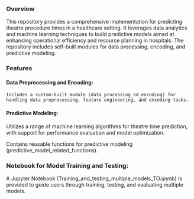 ### Overview
This repository provides a comprehensive implementation for predicting theatre procedure times in a healthcare setting. It leverages data analytics and machine learning techniques to build predictive models aimed at enhancing operational efficiency and resource planning in hospitals. The repository includes self-built modules for data processing, encoding, and predictive modeling.

### Features

  #### Data Preprocessing and Encoding:
  
    Includes a custom-built module (data_processing_nd_encoding) for handling data preprocessing, feature engineering, and encoding tasks.

  #### Predictive Modeling:

  Utilizes a range of machine learning algorithms for theatre time prediction, with support for performance evaluation and model optimization.
  
  Contains reusable functions for predictive modeling (predictive_model_related_functions).


### Notebook for Model Training and Testing:

  A Jupyter Notebook (Training_and_testing_multiple_models_TO.ipynb) is provided to guide users through training, testing, and evaluating multiple models.
